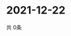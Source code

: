 # 2021-12-22
  共 0条

  <!-- BEGIN -->
  <!-- 最后更新时间Wed Dec 22 2021 13:14:58 GMT+0000 (Coordinated Universal Time) -->
  
  <!-- END -->
  
  